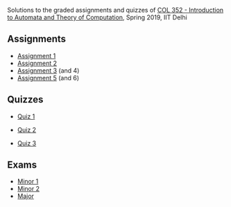 Solutions to the graded assignments and quizzes of [COL 352 - Introduction to Automata and Theory of Computation](http://www.cse.iitd.ernet.in/~ssen/col352/admin352.html), Spring 2019, IIT Delhi



## Assignments

* [Assignment 1](Assignments/Assignment1.pdf)
* [Assignment 2](Assignments/Assignment2.pdf)
* [Assignment 3](Assignments/Assignment3.pdf) (and 4)
* [Assignment 5](Assignments/Assignment4.pdf) (and 6)



## Quizzes

* [Quiz 1](Quizzes/Quiz1.pdf)

* [Quiz 2](Quizzes/Quiz2.pdf)

* [Quiz 3](default.html)

  

## Exams

* [Minor 1](Exams/Minor1.pdf)
* [Minor 2](Exams/Minor2.pdf)
* [Major](Exams/Major.pdf)

